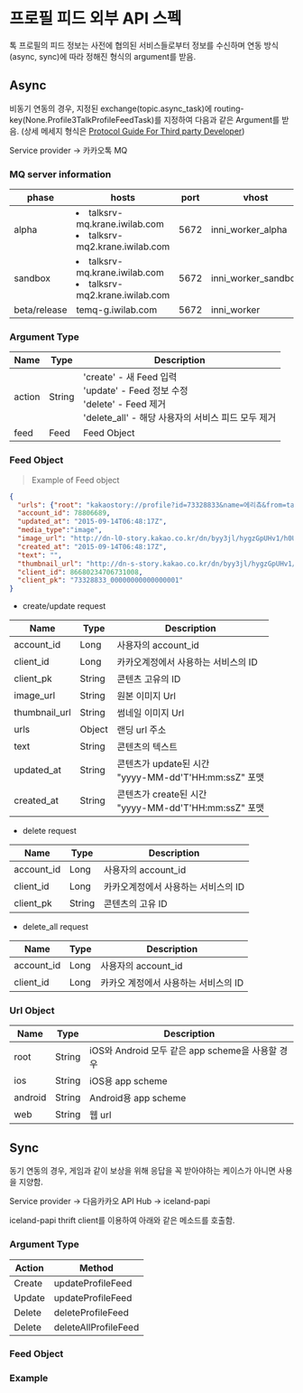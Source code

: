 # 프로필 피드 외부 API 스펙

톡 프로필의 피드 정보는 사전에 협의된 서비스들로부터 정보를 수신하며 연동 방식(async, sync)에 따라 정해진 형식의 argument를 받음. 

## Async

비동기 연동의 경우, 지정된 exchange(topic.async_task)에 routing-key(None.Profile3TalkProfileFeedTask)를 지정하여 다음과 같은 Argument를 받음. (상세 메세지 형식은 <a href="https://github.daumkakao.com/kakaotalk-spam/async_task/wiki/Protocol-Guide-For-Third-party-Developer" />Protocol Guide For Third party Developer</a>)
 
 
Service provider -> 카카오톡 MQ


### MQ server information
 
phase | hosts | port | vhost
--------- | --------- | --------- | ---------
alpha | <li>talksrv-mq.krane.iwilab.com</li><li>talksrv-mq2.krane.iwilab.com</li> | 5672 | inni_worker_alpha
sandbox | <li>talksrv-mq.krane.iwilab.com</li><li>talksrv-mq2.krane.iwilab.com</li> | 5672 | inni_worker_sandbox
beta/release | temq-g.iwilab.com | 5672 | inni_worker

### Argument Type 

Name | Type | Description
--------- | --------- | ---------
action | String | 'create' - 새 Feed 입력<br>'update' - Feed 정보 수정<br>'delete' - Feed 제거<br>'delete_all' - 해당 사용자의 서비스 피드 모두 제거
feed | Feed | Feed Object

### Feed Object

> Example of Feed object

```json
{
  "urls": {"root": "kakaostory://profile?id=73328833&name=에리츄&from=talk", "web": "https://story.kakao.com/exolechue"},
  "account_id": 78806689, 
  "updated_at": "2015-09-14T06:48:17Z", 
  "media_type":"image", 
  "image_url": "http://dn-l0-story.kakao.co.kr/dn/byy3jl/hygzGpUHv1/h0UIahVetlRNPG0z3IQ9V0/img_l.jpg?width=480&height=578", 
  "created_at": "2015-09-14T06:48:17Z", 
  "text": "", 
  "thumbnail_url": "http://dn-s-story.kakao.co.kr/dn/byy3jl/hygzGpUHv1/h0UIahVetlRNPG0z3IQ9V0/img_m.jpg?width=480&height=578", 
  "client_id": 86680234706731008, 
  "client_pk": "73328833_00000000000000001"
}
```

* create/update request

Name | Type | Description
--------- | --------- | ---------
account_id | Long | 사용자의 account_id
client_id | Long | 카카오계정에서 사용하는 서비스의 ID
client_pk | String | 콘텐츠 고유의 ID
image_url | String | 원본 이미지 Url
thumbnail_url | String | 썸네일 이미지 Url
urls | Object | 랜딩 url 주소
text | String | 콘텐츠의 텍스트
updated_at | String | 콘텐츠가 update된 시간<br>"yyyy-MM-dd'T'HH:mm:ssZ" 포맷
created_at | String | 콘텐츠가 create된 시간<br>"yyyy-MM-dd'T'HH:mm:ssZ" 포맷

* delete request

Name | Type | Description
--------- | --------- | ---------
account_id | Long | 사용자의 account_id
client_id | Long | 카카오계정에서 사용하는 서비스의 ID
client_pk | String | 콘텐츠의 고유 ID

* delete_all request

Name | Type | Description
--------- | --------- | ---------
account_id | Long | 사용자의 account_id
client_id | Long | 카카오 계정에서 사용하는 서비스의 ID

### Url Object

Name | Type | Description
--------- | --------- | ---------
root  | String | iOS와 Android 모두 같은 app scheme을 사용할 경우
ios | String | iOS용 app scheme
android | String | Android용 app scheme
web | String | 웹 url

## Sync

동기 연동의 경우, 게임과 같이 보상을 위해 응답을 꼭 받아야하는 케이스가 아니면 사용을 지양함. 


Service provider -> 다음카카오 API Hub -> iceland-papi

 
iceland-papi thrift client를 이용하여 아래와 같은 메소드를 호출함.

### Argument Type

Action | Method
--------- | ---------
Create | updateProfileFeed 
Update | updateProfileFeed
Delete | deleteProfileFeed
Delete | deleteAllProfileFeed

### Feed Object

### Example